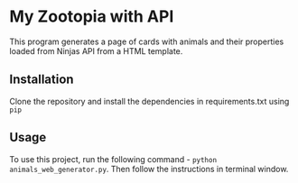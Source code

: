 # My Zootopia with API

This program generates a page of cards with animals and their properties
loaded from Ninjas API from a HTML template.

## Installation

Clone the repository and install the dependencies in requirements.txt using `pip`

## Usage

To use this project, run the following command - `python animals_web_generator.py`. 
Then follow the instructions in terminal window.